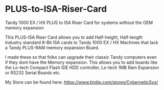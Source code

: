 # PLUS-to-ISA-Riser-Card
Tandy 1000 EX / HX PLUS to ISA Riser Card for systems without the OEM memory expansion

This PLUS-ISA Riser Card allows you to add Half-height, Half-length Industry standard 8-Bit ISA cards to Tandy 1000 EX / HX Machines that lack a Tandy PLUS-RAM memory expansion Board.

I made these so that folks can upgrade their classic Tandy computers even if they dont have the Memory expansion. This allows you to add boards like the Lo-tech Compact Flash IDE HDD controller, Lo-tech 1MB Ram Expansion or RS232 Serial Boards etc.

My Store can be found here: https://www.tindie.com/stores/CyberneticSys/

